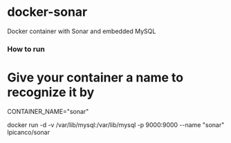 docker-sonar
============

Docker container with Sonar and embedded MySQL


### How to run

# Give your container a name to recognize it by
CONTAINER_NAME="sonar"

docker run -d -v /var/lib/mysql:/var/lib/mysql -p 9000:9000 --name "sonar" lpicanco/sonar
